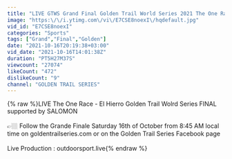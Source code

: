 ```yaml
---
title: "LIVE GTWS Grand Final Golden Trail World Series 2021 The One Race @ El Hierro Island (Spain)"
image: "https:\/\/i.ytimg.com\/vi\/E7CSE8noexI\/hqdefault.jpg"
vid_id: "E7CSE8noexI"
categories: "Sports"
tags: ["Grand","Final","Golden"]
date: "2021-10-16T20:19:38+03:00"
vid_date: "2021-10-16T14:01:38Z"
duration: "PT5H27M37S"
viewcount: "27074"
likeCount: "472"
dislikeCount: "9"
channel: "GOLDEN TRAIL SERIES"
---
```

{% raw %}LIVE The One Race - El Hierro Golden Trail Wolrd Series FINAL supported by SALOMON<br /><br />👉🏼 Follow the Grande Finale Saturday 16th of October from 8:45 AM local time on goldentrailseries.com or on the Golden Trail Series Facebook page<br /><br />Live Production : outdoorsport.live{% endraw %}
